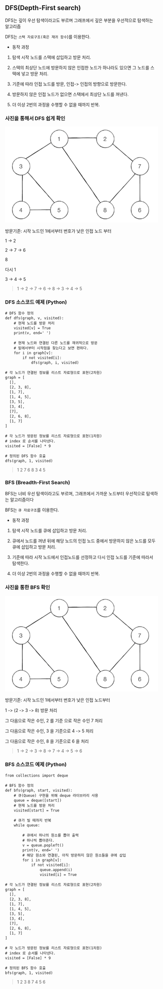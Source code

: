 ## DFS(Depth-First search)

DFS는 깊이 우선 탐색이라고도 부르며 그래프에서 깊은 부분을 우선적으로 탐색하는 알고리즘

DFS는 `스택 자료구조(혹은 재귀 함수`)를 이용한다.

- 동작 과정

1. 탐색 시작 노드를 스택에 삽입하고 방문 처리.

2. 스택의 최상단 노드에 방문하지 않은 인접한 노드가 하나라도 있으면 그 노드를 스택에 넣고 방문 처리.
   
3. 기준에 따라 인접 노드를 방문, 인접-> 인접의 방향으로 방문한다.

4. 방문하지 않은 인접 노드가 없으면 스택에서 최상단 노드를 꺼낸다.

5. 더 이상 2번의 과정을 수행할 수 없을 때까지 반복.

### 사진을 통해서 DFS 쉽게 확인

![graph](graph.png)

방문기준: 시작 노드인 1에서부터 번호가 낮은 인접 노드 부터

1 -> 2

2 -> 7 -> 6

8

다시 1

3 -> 4 -> 5

> 1 -> 2 -> 7 -> 6 -> 8 -> 3 -> 4 -> 5


### DFS 소스코드 예제 (Python)

```
# DFS 함수 정의
def dfs(graph, v, visited):
    # 현재 노드를 방문 처리
    visited[v] = True
    print(v, end=' ')
    
    # 현재 노드와 연결된 다른 노드를 재귀적으로 방문 
    # 밑에서부터 시작점을 찾는다고 보면 편하다.
    for i in graph[v]:
        if not visited[i]:
            dfs(graph, i, visited)

# 각 노드가 연결된 정보를 리스트 자료형으로 표현(2차원)
graph = [
  [],
  [2, 3, 8],
  [1, 7],
  [1, 4, 5],
  [3, 5],
  [3, 4],
  [7],
  [2, 6, 8],
  [1, 7]
]

# 각 노드가 방문된 정보를 리스트 자료형으로 표현(1차원)
# index 로 순서를 나타낸다.
visited = [False] * 9

# 정의된 DFS 함수 호출
dfs(graph, 1, visited)
```

> 1 2 7 6 8 3 4 5

### BFS (Breadth-First Search)

BFS는 너비 우선 탐색이라고도 부르며, 그래프에서 가까운 노드부터 우선적으로 탐색하는 알고리즘이다

BFS는 `큐 자료구조`를 이용한다.

- 동작 과정

1. 탐색 시작 노드를 큐에 삽입하고 방문 처리.

2. 큐에서 노드를 꺼낸 뒤에 해당 노드의 인접 노드 중에서 방문하지 않은 노드를 모두 큐에 삽입하고 방문 처리. 

3. 기준에 따라 시작 노드에서 인접노드를 선정하고 다시 인접 노드를 기준에 따라서 탐색한다.

4. 더 이상 2번의 과정을 수행할 수 없을 때까지 반복.


### 사진을 통한 BFS 확인

![graph](graph.png)

방문기준: 시작 노드인 1에서부터 번호가 낮은 인접 노드부터

1 -> (2 -> 3 -> 8) 방문 처리

그 다음으로 작은 수인, 2 를 기준 으로 작은 수인 7 처리

그 다음으로 작은 수인, 3 을 기준으로 4 -> 5 처리

그 다음으로 작은 수인, 8 을 기준으로 6 을 처리

> 1 -> 2 -> 3 -> 8 -> 7 -> 4 -> 5 -> 6



### BFS 소스코드 예제 (Python)

```
from collections import deque

# BFS 함수 정의
def bfs(graph, start, visited):
    # 큐(Queue) 구현을 위해 deque 라이브러리 사용
    queue = deque([start])
    # 현재 노드를 방문 처리
    visited[start] = True
    
    # 큐가 빌 때까지 반복
    while queue:

        # 큐에서 하나의 원소를 뽑아 출력
        # 하나씩 뽑아준다.
        v = queue.popleft()
        print(v, end=' ')
        # 해당 원소와 연결된, 아직 방문하지 않은 원소들을 큐에 삽입
        for i in graph[v]:
            if not visited[i]:
                queue.append(i)
                visited[i] = True

# 각 노드가 연결된 정보를 리스트 자료형으로 표현(2차원)
graph = [
  [],
  [2, 3, 8],
  [1, 7],
  [1, 4, 5],
  [3, 5],
  [3, 4],
  [7],
  [2, 6, 8],
  [1, 7]
]

# 각 노드가 방문된 정보를 리스트 자료형으로 표현(1차원)
# index 로 순서를 나타낸다.
visited = [False] * 9

# 정의된 BFS 함수 호출
bfs(graph, 1, visited)

```

> 1 2 3 8 7 4 5 6